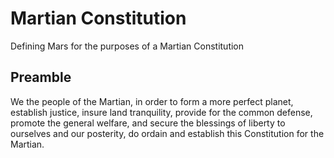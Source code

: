 # Martian Constitution

Defining Mars for the purposes of a Martian Constitution

## Preamble

We the people of the Martian, in order to form a more perfect planet, establish justice, insure land tranquility, provide for the common defense, promote the general welfare, and secure the blessings of liberty to ourselves and our posterity, do ordain and establish this Constitution for the Martian.
